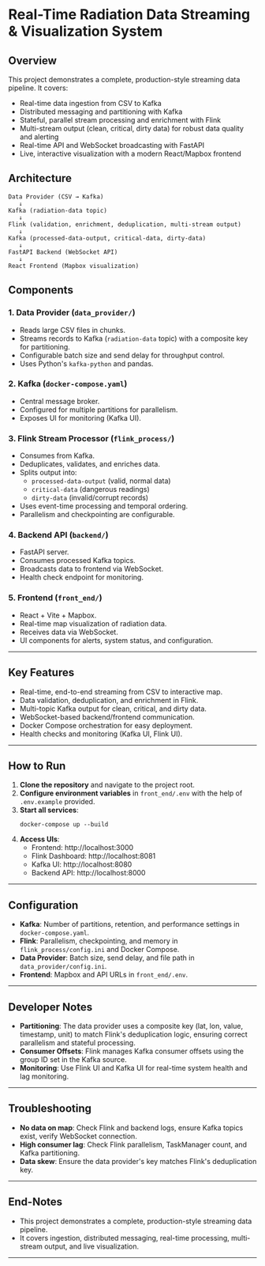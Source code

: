 # Real-Time Radiation Data Streaming & Visualization System

## Overview

This project demonstrates a complete, production-style streaming data pipeline. It covers:

-   Real-time data ingestion from CSV to Kafka
-   Distributed messaging and partitioning with Kafka
-   Stateful, parallel stream processing and enrichment with Flink
-   Multi-stream output (clean, critical, dirty data) for robust data quality and alerting
-   Real-time API and WebSocket broadcasting with FastAPI
-   Live, interactive visualization with a modern React/Mapbox frontend

## Architecture

```
Data Provider (CSV → Kafka)
   ↓
Kafka (radiation-data topic)
   ↓
Flink (validation, enrichment, deduplication, multi-stream output)
   ↓
Kafka (processed-data-output, critical-data, dirty-data)
   ↓
FastAPI Backend (WebSocket API)
   ↓
React Frontend (Mapbox visualization)
```

## Components

### 1. Data Provider (`data_provider/`)

-   Reads large CSV files in chunks.
-   Streams records to Kafka (`radiation-data` topic) with a composite key for partitioning.
-   Configurable batch size and send delay for throughput control.
-   Uses Python's `kafka-python` and pandas.

### 2. Kafka (`docker-compose.yaml`)

-   Central message broker.
-   Configured for multiple partitions for parallelism.
-   Exposes UI for monitoring (Kafka UI).

### 3. Flink Stream Processor (`flink_process/`)

-   Consumes from Kafka.
-   Deduplicates, validates, and enriches data.
-   Splits output into:
    -   `processed-data-output` (valid, normal data)
    -   `critical-data` (dangerous readings)
    -   `dirty-data` (invalid/corrupt records)
-   Uses event-time processing and temporal ordering.
-   Parallelism and checkpointing are configurable.

### 4. Backend API (`backend/`)

-   FastAPI server.
-   Consumes processed Kafka topics.
-   Broadcasts data to frontend via WebSocket.
-   Health check endpoint for monitoring.

### 5. Frontend (`front_end/`)

-   React + Vite + Mapbox.
-   Real-time map visualization of radiation data.
-   Receives data via WebSocket.
-   UI components for alerts, system status, and configuration.

---

## Key Features

-   Real-time, end-to-end streaming from CSV to interactive map.
-   Data validation, deduplication, and enrichment in Flink.
-   Multi-topic Kafka output for clean, critical, and dirty data.
-   WebSocket-based backend/frontend communication.
-   Docker Compose orchestration for easy deployment.
-   Health checks and monitoring (Kafka UI, Flink UI).

---

## How to Run

1. **Clone the repository** and navigate to the project root.
2. **Configure environment variables** in `front_end/.env` with the help of `.env.example` provided.
3. **Start all services**:
    ```
    docker-compose up --build
    ```
4. **Access UIs**:
    - Frontend: http://localhost:3000
    - Flink Dashboard: http://localhost:8081
    - Kafka UI: http://localhost:8080
    - Backend API: http://localhost:8000

---

## Configuration

-   **Kafka**: Number of partitions, retention, and performance settings in `docker-compose.yaml`.
-   **Flink**: Parallelism, checkpointing, and memory in `flink_process/config.ini` and Docker Compose.
-   **Data Provider**: Batch size, send delay, and file path in `data_provider/config.ini`.
-   **Frontend**: Mapbox and API URLs in `front_end/.env`.

---

## Developer Notes

-   **Partitioning**: The data provider uses a composite key (lat, lon, value, timestamp, unit) to match Flink's deduplication logic, ensuring correct parallelism and stateful processing.
-   **Consumer Offsets**: Flink manages Kafka consumer offsets using the group ID set in the Kafka source.
-   **Monitoring**: Use Flink UI and Kafka UI for real-time system health and lag monitoring.

---

## Troubleshooting

-   **No data on map**: Check Flink and backend logs, ensure Kafka topics exist, verify WebSocket connection.
-   **High consumer lag**: Check Flink parallelism, TaskManager count, and Kafka partitioning.
-   **Data skew**: Ensure the data provider's key matches Flink's deduplication key.

---

## End-Notes

-   This project demonstrates a complete, production-style streaming data pipeline.
-   It covers ingestion, distributed messaging, real-time processing, multi-stream output, and live visualization.

---
